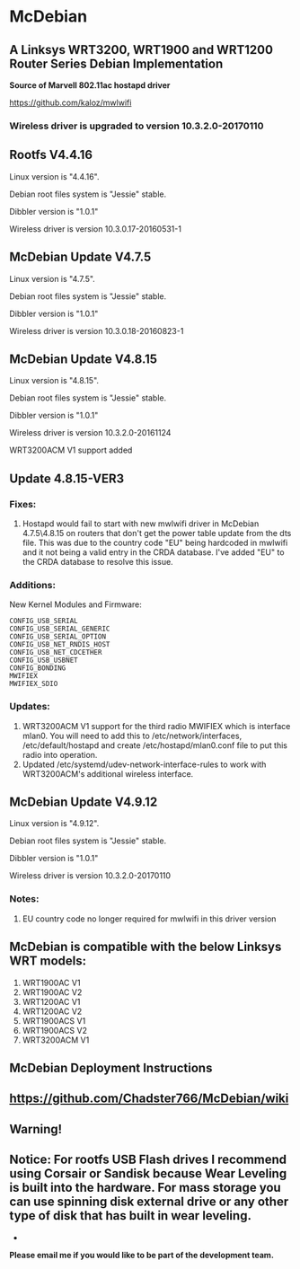# McDebian

## A Linksys WRT3200, WRT1900 and WRT1200 Router Series Debian Implementation

**Source of Marvell 802.11ac hostapd driver**

https://github.com/kaloz/mwlwifi

### Wireless driver is upgraded to version 10.3.2.0-20170110

## Rootfs V4.4.16

Linux version is "4.4.16".

Debian root files system is "Jessie" stable.

Dibbler version is "1.0.1"

Wireless driver is version 10.3.0.17-20160531-1

## McDebian Update V4.7.5

Linux version is "4.7.5".

Debian root files system is "Jessie" stable.

Dibbler version is "1.0.1"

Wireless driver is version 10.3.0.18-20160823-1

## McDebian Update V4.8.15

Linux version is "4.8.15".

Debian root files system is "Jessie" stable.

Dibbler version is "1.0.1"

Wireless driver is version 10.3.2.0-20161124

WRT3200ACM V1 support added

## Update 4.8.15-VER3

### Fixes:
1. Hostapd would fail to start with new mwlwifi driver in McDebian 4.7.5\4.8.15 on routers that don't get the power table update from the dts file. This was due to the country code "EU" being hardcoded in mwlwifi and it not being a valid entry in the CRDA database. I've added "EU" to the CRDA database to resolve this issue.

### Additions:

New Kernel Modules and Firmware:

```
CONFIG_USB_SERIAL
CONFIG_USB_SERIAL_GENERIC
CONFIG_USB_SERIAL_OPTION
CONFIG_USB_NET_RNDIS_HOST
CONFIG_USB_NET_CDCETHER
CONFIG_USB_USBNET
CONFIG_BONDING
MWIFIEX
MWIFIEX_SDIO
```

### Updates:

1. WRT3200ACM V1 support for the third radio MWIFIEX which is interface mlan0. You will need to add this to /etc/network/interfaces, /etc/default/hostapd and create /etc/hostapd/mlan0.conf file to put this radio into operation.
1. Updated /etc/systemd/udev-network-interface-rules to work with WRT3200ACM's additional wireless interface.

## McDebian Update V4.9.12

Linux version is "4.9.12".

Debian root files system is "Jessie" stable.

Dibbler version is "1.0.1"

Wireless driver is version 10.3.2.0-20170110

### Notes:

1. EU country code no longer required for mwlwifi in this driver version

## McDebian is compatible with the below Linksys WRT models:

1. WRT1900AC V1
2. WRT1900AC V2
3. WRT1200AC V1
4. WRT1200AC V2
5. WRT1900ACS V1
6. WRT1900ACS V2
7. WRT3200ACM V1

## McDebian Deployment Instructions
https://github.com/Chadster766/McDebian/wiki
-
## Warning!

## Notice: For rootfs USB Flash drives I recommend using Corsair or Sandisk because Wear Leveling is built into the hardware. For mass storage you can use spinning disk external drive or any other type of disk that has built in wear leveling.
-
**Please email me if you would like to be part of the development team.**

